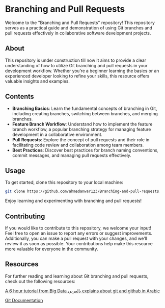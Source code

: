 # Branching and Pull Requests

Welcome to the "Branching and Pull Requests" repository! This repository serves as a practical guide and demonstration of using Git branches and pull requests effectively in collaborative software development projects.

## About

This repository is under construction till now it aims to provide a clear understanding of how to utilize Git branching and pull requests in your development workflow. Whether you're a beginner learning the basics or an experienced developer looking to refine your skills, this resource offers valuable insights and examples.

## Contents

- **Branching Basics**: Learn the fundamental concepts of branching in Git, including creating branches, switching between branches, and merging branches.
- **Feature Branch Workflow**: Understand how to implement the feature branch workflow, a popular branching strategy for managing feature development in a collaborative environment.
- **Pull Requests**: Explore the concept of pull requests and their role in facilitating code review and collaboration among team members.
- **Best Practices**: Discover best practices for branch naming conventions, commit messages, and managing pull requests effectively.

## Usage

To get started, clone this repository to your local machine:

```bash
git clone https://github.com/ahmedanwar123/Branching-and-pull-requests.git
```
Enjoy learning and experimenting with branching and pull requests!

## Contributing

If you would like to contribute to this repository, we welcome your input! Feel free to open an issue to report any errors or suggest improvements. Additionally, you can make a pull request with your changes, and we'll review it as soon as possible. Your contributions help make this resource more valuable for everyone in the community.

## Resources

For further reading and learning about Git branching and pull requests, check out the following resources:

[A 6 hour tutorial from Big Data بالعربي explains about git and github in Arabic](https://www.youtube.com/watch?v=Q6G-J54vgKc)

[Git Documentation](https://git-scm.com/book/en/v2)

